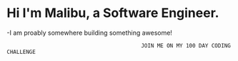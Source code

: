 # Hi I'm Malibu, a Software Engineer.

-I am proably somewhere building something awesome!

                                              JOIN ME ON MY 100 DAY CODING CHALLENGE 
